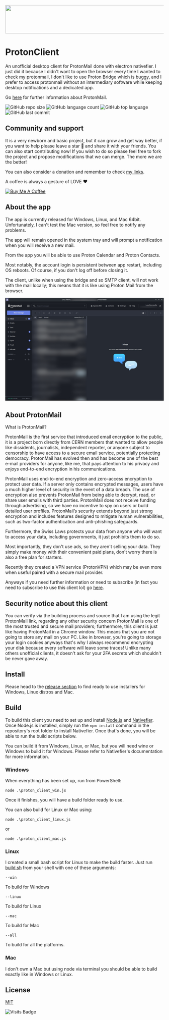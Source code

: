 <p align="center">
    <a href="https://go.getproton.me/SHJN?file_id=968" target="_blank"><img src="https://media.go2speed.org/brand/files/proton/26/PM-728x90.png" width="728" height="90" border="0" /></a><img src="https://go.getproton.me/aff_i?offer_id=26&file_id=968&aff_id=2299&url_id=267&tiny_url=1" width="0" height="0" style="position:absolute;visibility:hidden;" border="0" />
</p>

# ProtonClient
An unofficial desktop client for ProtonMail done with electron nativefier.
I just did it because I didn't want to open the browser every time I wanted to check my protonmail, I don't like to use Proton Bridge which is buggy, and I prefer to access protonmail without an intermediary software while keeping desktop notifications and a dedicated app.

Go [here](https://go.getproton.me/SHJN) for further information about ProtonMail.

![GitHub repo size](https://img.shields.io/github/repo-size/Steccas/ProtonClient?style=plastic) ![GitHub language count](https://img.shields.io/github/languages/count/Steccas/ProtonClient?style=plastic) ![GitHub top language](https://img.shields.io/github/languages/top/Steccas/ProtonClient?style=plastic) ![GitHub last commit](https://img.shields.io/github/last-commit/Steccas/ProtonClient?color=red&style=plastic)

## Community and support
It is a very newborn and basic project, but it can grow and get way better, if you want to help please leave a star 🌟 and share it with your friends.
You can also start contributing now! If you wish to do so please feel free to fork the project and propose modifications that we can merge.
The more we are the better!

You can also consider a donation and remember to check [my links](https://linktr.ee/steccas).

A coffee is always a gesture of LOVE ❤️

<a href="https://www.buymeacoffee.com/steccas" target="_blank"><img src="https://cdn.buymeacoffee.com/buttons/lato-yellow.png" alt="Buy Me A Coffee" height="41" width="174"></a>

## About the app
The app is currently released for Windows, Linux, and Mac 64bit.
Unfortunately, I can't test the Mac version, so feel free to notify any problems.

The app will remain opened in the system tray and will prompt a notification when you will receive a new mail.

From the app you will be able to use Proton Calendar and Proton Contacts.

Most notably, the account login is persistent between app restart, including OS reboots. Of course, if you don't log off before closing it.

The client, unlike when using the bridge and so SMTP client, will not work with the mail locally; this means that it is like using Proton Mail from the browser.

![screenshot-Linux](https://github.com/Steccas/ProtonClient/blob/main/screens/screenshot-linux.jpg)

## About ProtonMail
What is ProtonMail?

ProtonMail is the first service that introduced email encryption to the public, it is a project born directly from CERN members that wanted to allow people like dissidents, journalists, independent reporter, or anyone subject to censorship to have access to a secure email service, potentially protecting democracy. ProtonMail has evolved then and has become one of the best e-mail providers for anyone, like me, that pays attention to his privacy and enjoys end-to-end encryption in his communications.

ProtonMail  uses  end-to-end  encryption  and  zero-access encryption to protect user data. If a server only contains encrypted messages, users  have  a  much  higher  level  of  security  in  the  event  of  a  data  breach.  The  use  of  encryption  also  prevents  ProtonMail  from  being  able  to  decrypt,  read,  or  share  user  emails with third parties. ProtonMail  does  not  receive  funding  through  advertising,  so  we  have  no  incentive  to  spy on users or build detailed user profiles. ProtonMail’s security extends beyond just strong encryption and includes features designed to mitigate human vulnerabilities, such as two-factor authentication and anti-phishing safeguards.

Furthermore, the Swiss Laws protects your data from anyone who will want to access your data, including governments, it just prohibits them to do so.

Most importantly, they don't use ads, so they aren't selling your data. They simply make money with their convenient paid plans, don't worry there is also a free plan for starters.

Recently they created a VPN service (ProtonVPN) which may be even more when useful paired with a secure mail provider.

Anyways if you need further information or need to subscribe (in fact you need to subscribe to use this client lol) go [here](https://go.getproton.me/SHJN).

## Security notice about this client
You can verify via the building process and source that I am using the legit ProtonMail link,
regarding any other security concern ProtonMail is one of the most trusted and secure mail providers;
furthermore, this client is just like having ProtonMail in a Chrome window. This means that you are not going to store any mail on your PC.
Like in browser, you're going to storage your login cookies anyways that's why I always recommend encrypting your disk because every software will leave some traces!
Unlike many others unofficial clients, it doesn't ask for your 2FA secrets which shouldn't be never gave away.

## Install
Please head to the [release section](https://github.com/Steccas/ProtonClient/releases) to find ready to use installers for Windows, Linux distros and Mac.

## Build
To build this client you need to set up and install [Node.js] and [Nativefier]. Once Node.js is installed, simply run the `npm install` command in the repository's root folder to install Nativefier. Once that's done, you will be able to run the build scripts below.

You can build it from Windows, Linux, or Mac, but you will need wine or Windows to build it for Windows. Please refer to Nativefier's documentation for more information.

[Node.js]: https://nodejs.org/
[Nativefier]: https://www.npmjs.com/package/nativefier

### Windows
When everything has been set up, run from PowerShell:
```
node .\proton_client_win.js
```
Once it finishes, you will have a build folder ready to use.

You can also build for Linux or Mac using:
```
node .\proton_client_linux.js
```
or
```
node .\proton_client_mac.js
```

### Linux
I created a small bash script for Linux to make the build faster.
Just run [build.sh](build.sh) from your shell with one of these arguments:
```
--win
```
To build for Windows
```
--linux
```
To build for Linux
```
--mac
```
To build for Mac
```
--all
```
To build for all the platforms.

### Mac
I don't own a Mac but using node via terminal you should be able to build exactly like in Windows or Linux.

## License
[MIT](LICENSE)

![Visits Badge](https://badges.pufler.dev/visits/Steccas/ProtonClient)
